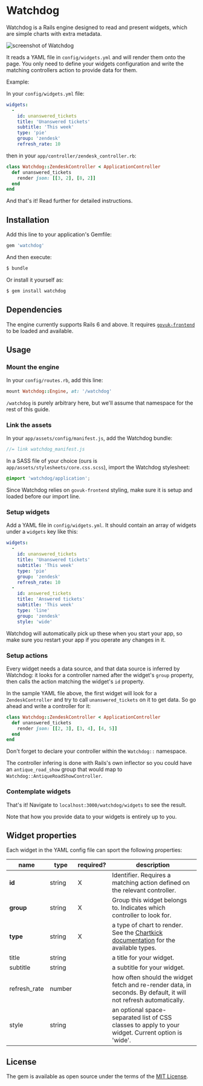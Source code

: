 # Watchdog
Watchdog is a Rails engine designed to read and present widgets, which
are simple charts with extra metadata.

![screenshot of Watchdog](https://github.com/freesteph/watchdog/raw/master/app/assets/images/screenshot.png)

It reads a YAML file in `config/widgets.yml` and will render them onto
the page. You only need to define your widgets configuration and write
the matching controllers action to provide data for them.


Example:

In your `config/widgets.yml` file:

```yaml
widgets:
  -
    id: unanswered_tickets
    title: 'Unanswered tickets'
    subtitle: 'This week'
    type: 'pie'
    group: 'zendesk'
    refresh_rate: 10
```

then in your `app/controller/zendesk_controller.rb`:

```ruby
class Watchdog::ZendeskController < ApplicationController
  def unanswered_tickets
    render json: [[3, 2], [8, 2]]
  end
end
```

And that's it! Read further for detailed instructions.


## Installation
Add this line to your application's Gemfile:

```ruby
gem 'watchdog'
```

And then execute:
```bash
$ bundle
```

Or install it yourself as:
```bash
$ gem install watchdog
```

## Dependencies

The engine currently supports Rails 6 and above. It requires
[`govuk-frontend`](https://github.com/alphagov/govuk-frontend/blob/master/docs/installation/installing-with-npm.md) to be loaded and available.

## Usage

### Mount the engine

In your `config/routes.rb`, add this line:

```ruby
mount Watchdog::Engine, at: '/watchdog'
```

`/watchdog` is purely arbitrary here, but we'll assume that namespace
for the rest of this guide.

### Link the assets

In your `app/assets/config/manifest.js`, add the Watchdog bundle:

```js
//= link watchdog_manifest.js
```

In a SASS file of your choice (ours is
`app/assets/stylesheets/core.css.scss`), import the Watchdog
stylesheet:

```css
@import 'watchdog/application';
```

Since Watchdog relies on `govuk-frontend` styling, make sure it is
setup and loaded before our import line.

### Setup widgets

Add a YAML file in `config/widgets.yml`. It should contain an array of
widgets under a `widgets` key like this:

```yaml
widgets:
  -
    id: unanswered_tickets
    title: 'Unanswered tickets'
    subtitle: 'This week'
    type: 'pie'
    group: 'zendesk'
    refresh_rate: 10
  -
    id: answered_tickets
    title: 'Answered tickets'
    subtitle: 'This week'
    type: 'line'
    group: 'zendesk'
    style: 'wide'
```

Watchdog will automatically pick up these when you start your app, so
make sure you restart your app if you operate any changes in it.

### Setup actions

Every widget needs a data source, and that data source is inferred by
Watchdog: it looks for a controller named after the widget's `group`
property, then calls the action matching the widget's `id` property.

In the sample YAML file above, the first widget will look for a
`ZendeskController` and try to call `unanswered_tickets` on it to get
data. So go ahead and write a controller for it:

```ruby
class Watchdog::ZendeskController < ApplicationController
  def unanswered_tickets
    render json: [[2, 3], [3, 4], [4, 5]]
  end
end
```

Don't forget to declare your controller within the `Watchdog::`
namespace.

The controller infering is done with Rails's own inflector so you
could have an `antique_road_show` group that would map to
`Watchdog::AntiqueRoadShowController`.

### Contemplate widgets
That's it! Navigate to `localhost:3000/watchdog/widgets` to see the
result.

Note that how you provide data to your widgets is entirely up to you.

## Widget properties

Each widget in the YAML config file can sport the following
properties:

| name         | type   | required? | description                                                                                                                       |
|--------------|--------|-----------|-----------------------------------------------------------------------------------------------------------------------------------|
| **id**       | string | X         | Identifier. Requires a matching action defined on the relevant controller.                                                        |
| **group**    | string | X         | Group this widget belongs to. Indicates which controller to look for.                                                             |
| **type**     | string | X         | a type of chart to render. See the [Chartkick documentation](https://github.com/ankane/chartkick#charts) for the available types. |
| title        | string |           | a title for your widget.                                                                                                          |
| subtitle     | string |           | a subtitle for your widget.                                                                                                       |
| refresh_rate | number |           | how often should the widget fetch and re-render data, in seconds. By default, it will not refresh automatically.                  |
| style        | string |           | an optional space-separated list of CSS classes to apply to your widget. Current option is 'wide'.                                |


## License
The gem is available as open source under the terms of the [MIT License](https://opensource.org/licenses/MIT).
